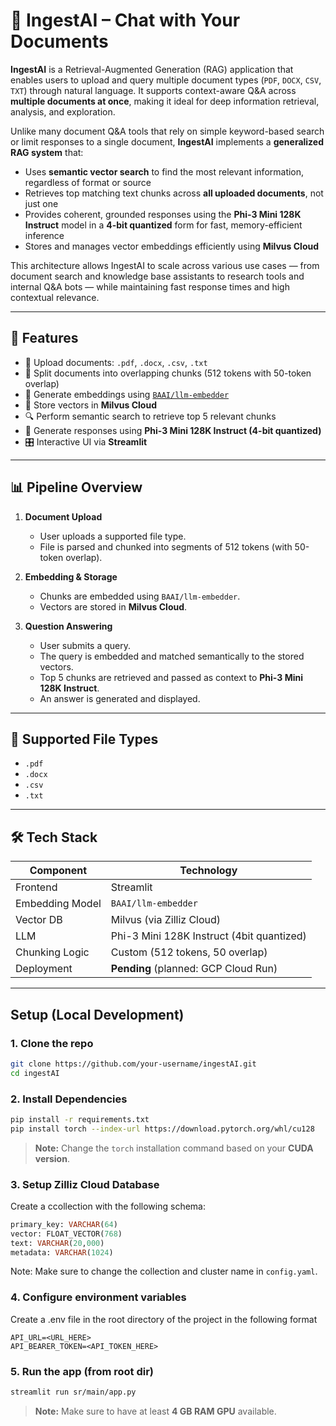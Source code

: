 # 🤖 IngestAI – Chat with Your Documents

**IngestAI** is a Retrieval-Augmented Generation (RAG) application that enables users to upload and query multiple document types (`PDF`, `DOCX`, `CSV`, `TXT`) through natural language. It supports context-aware Q&A across **multiple documents at once**, making it ideal for deep information retrieval, analysis, and exploration.

Unlike many document Q&A tools that rely on simple keyword-based search or limit responses to a single document, **IngestAI** implements a **generalized RAG system** that:

- Uses **semantic vector search** to find the most relevant information, regardless of format or source
- Retrieves top matching text chunks across **all uploaded documents**, not just one
- Provides coherent, grounded responses using the **Phi-3 Mini 128K Instruct** model in a **4-bit quantized** form for fast, memory-efficient inference
- Stores and manages vector embeddings efficiently using **Milvus Cloud**

This architecture allows IngestAI to scale across various use cases — from document search and knowledge base assistants to research tools and internal Q&A bots — while maintaining fast response times and high contextual relevance.

---

## 🧠 Features

- 📄 Upload documents: `.pdf`, `.docx`, `.csv`, `.txt`
- 🔗 Split documents into overlapping chunks (512 tokens with 50-token overlap)
- 🧬 Generate embeddings using [`BAAI/llm-embedder`](https://huggingface.co/BAAI/llm-embedder)
- 💾 Store vectors in **Milvus Cloud**
- 🔍 Perform semantic search to retrieve top 5 relevant chunks
- 🤖 Generate responses using **Phi-3 Mini 128K Instruct (4-bit quantized)**
- 🎛️ Interactive UI via **Streamlit**

---

## 📊 Pipeline Overview

1. **Document Upload**
   - User uploads a supported file type.
   - File is parsed and chunked into segments of 512 tokens (with 50-token overlap).

2. **Embedding & Storage**
   - Chunks are embedded using `BAAI/llm-embedder`.
   - Vectors are stored in **Milvus Cloud**.

3. **Question Answering**
   - User submits a query.
   - The query is embedded and matched semantically to the stored vectors.
   - Top 5 chunks are retrieved and passed as context to **Phi-3 Mini 128K Instruct**.
   - An answer is generated and displayed.

---

## 📁 Supported File Types

- `.pdf`
- `.docx`
- `.csv`
- `.txt`

---

## 🛠️ Tech Stack

| Component        | Technology                      |
|------------------|----------------------------------|
| Frontend         | Streamlit                        |
| Embedding Model  | `BAAI/llm-embedder`              |
| Vector DB        | Milvus (via Zilliz Cloud)        |
| LLM              | Phi-3 Mini 128K Instruct (4bit quantized)        |
| Chunking Logic   | Custom (512 tokens, 50 overlap)  |
| Deployment       | **Pending** (planned: GCP Cloud Run) |

---

## Setup (Local Development)

### 1. Clone the repo

```bash
git clone https://github.com/your-username/ingestAI.git
cd ingestAI
```

### 2. Install Dependencies

```bash
pip install -r requirements.txt
pip install torch --index-url https://download.pytorch.org/whl/cu128
```
> **Note:** Change the `torch` installation command based on your **CUDA version**.

### 3. Setup Zilliz Cloud Database
Create a ccollection with the following schema:
```sql
primary_key: VARCHAR(64)
vector: FLOAT_VECTOR(768)
text: VARCHAR(20,000)
metadata: VARCHAR(1024)
```
Note: Make sure to change the collection and cluster name in `config.yaml`.

### 4. Configure environment variables

Create a .env file in the root directory of the project in the following format
```env
API_URL=<URL_HERE>
API_BEARER_TOKEN=<API_TOKEN_HERE>
```

### 5. Run the app (from root dir)
```bash
streamlit run sr/main/app.py
```

> **Note:** Make sure to have at least **4 GB RAM GPU** available.
